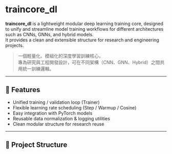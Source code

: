 # traincore_dl

**traincore_dl** is a lightweight modular deep learning training core,
designed to unify and streamline model training workflows for different architectures
such as CNNs, GNNs, and hybrid models.  
It provides a clean and extensible structure for research and engineering projects.

> 一個輕量化、模組化的深度學習訓練核心，  
> 專為研究與工程開發設計，可在不同架構（CNN、GNN、Hybrid）之間共用統一訓練邏輯。

---

## 🚀 Features
- Unified training / validation loop (Trainer)
- Flexible learning rate scheduling (Step / Warmup / Cosine)
- Easy integration with PyTorch models
- Reusable data normalization & logging utilities
- Clean modular structure for research reuse

---

## 🧩 Project Structure
